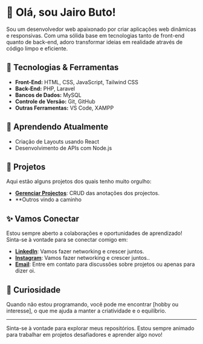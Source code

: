# 👋 Olá, sou Jairo Buto!

Sou um desenvolvedor web apaixonado por criar aplicações web dinâmicas e responsivas. Com uma sólida base em tecnologias tanto de front-end quanto de back-end, adoro transformar ideias em realidade através de código limpo e eficiente.

## 🔧 Tecnologias & Ferramentas

- **Front-End:** HTML, CSS, JavaScript, Tailwind CSS
- **Back-End:** PHP, Laravel
- **Bancos de Dados:** MySQL
- **Controle de Versão:** Git, GitHub
- **Outras Ferramentas:** VS Code, XAMPP

## 🌱 Aprendendo Atualmente

- Criação de Layouts usando React
- Desenvolvimento de APIs com Node.js

## 🚀 Projetos

Aqui estão alguns projetos dos quais tenho muito orgulho:

- **[Gerenciar Projectos](#)**: CRUD das anotações dos projectos.
- **Outros vindo a caminho

## ✨ Vamos Conectar

Estou sempre aberto a colaborações e oportunidades de aprendizado! Sinta-se à vontade para se conectar comigo em:

- **[LinkedIn]([https://www.linkedin.com/in/jairo-domingos-but](https://www.linkedin.com/in/jairo-domingos-buto-0a7288315?utm_source=share&utm_campaign=share_via&utm_content=profile&utm_medium=android_app)o)**: Vamos fazer networking e crescer juntos.
- **[Instagram](https://www.instagram.com/jairodomingosbuto/)**: Vamos fazer networking e crescer juntos..
- **[Email](jairobuto03@gmail.com)**: Entre em contato para discussões sobre projetos ou apenas para dizer oi.

## 💬 Curiosidade

Quando não estou programando, você pode me encontrar [hobby ou interesse], o que me ajuda a manter a criatividade e o equilíbrio.

---

Sinta-se à vontade para explorar meus repositórios. Estou sempre animado para trabalhar em projetos desafiadores e aprender algo novo!
